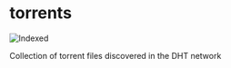 torrents 
========
![Indexed](https://img.shields.io/badge/indexed-125984-blue)

Collection of torrent files discovered in the DHT network
